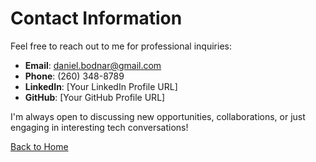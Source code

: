 # Contact Information

Feel free to reach out to me for professional inquiries:

- **Email**: daniel.bodnar@gmail.com
- **Phone**: (260) 348-8789
- **LinkedIn**: [Your LinkedIn Profile URL]
- **GitHub**: [Your GitHub Profile URL]

I'm always open to discussing new opportunities, collaborations, or just engaging in interesting tech conversations!

[Back to Home](/)
